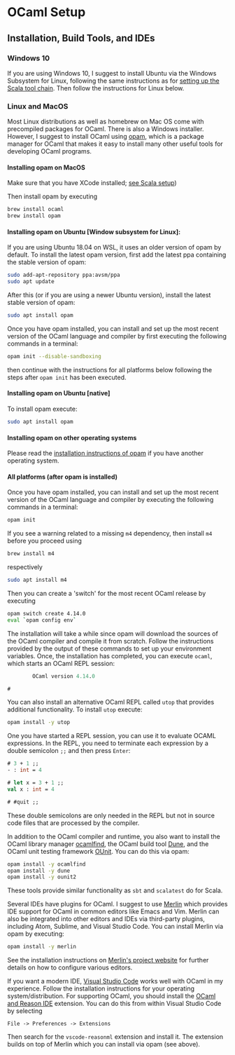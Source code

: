 # OCaml Setup

## Installation, Build Tools, and IDEs

### Windows 10

If you are using Windows 10, I suggest to install Ubuntu via the
Windows Subsystem for Linux, following the same instructions as for
[setting up the Scala tool
chain](https://github.com/nyu-pl-fa22/scala-in-class-code). Then
follow the instructions for Linux below.

### Linux and MacOS

Most Linux distributions as well as homebrew on Mac OS come with
precompiled packages for OCaml. There is also a Windows
installer. However, I suggest to install OCaml
using [opam](https://opam.ocaml.org/), which is a package manager for
OCaml that makes it easy to install many other useful tools for
developing OCaml programs. 

#### Installing opam on MacOS

Make sure that you have XCode installed; [see Scala setup](https://github.com/nyu-pl-fa22/scala-in-class-code#xcode-osx-only))

Then install opam by executing

```bash
brew install ocaml
brew install opam
```

#### Installing opam on Ubuntu [Window subsystem for Linux]:

If you are using Ubuntu 18.04 on WSL, it uses an older version of opam by default. To
install the latest opam version, first add the latest ppa containing the
stable version of opam:

```bash
sudo add-apt-repository ppa:avsm/ppa
sudo apt update
```
After this (or if you are using a newer Ubuntu version), install the latest stable version of opam:

```bash
sudo apt install opam
```

Once you have opam installed, you can install and set up the most
recent version of the OCaml language and compiler by first executing the
following commands in a terminal:

```bash
opam init --disable-sandboxing
```

then continue with the instructions for all platforms below following the steps after `opam init` has been executed.

#### Installing opam on Ubuntu [native]

To install opam execute:

```bash
sudo apt install opam
```

#### Installing opam on other operating systems

Please read the [installation instructions of
opam](https://opam.ocaml.org/doc/Install.html) if you have another
operating system.

#### All platforms (after opam is installed)

Once you have opam installed, you can install and set up the most
recent version of the OCaml language and compiler by executing the
following commands in a terminal:

```bash
opam init
```

If you see a warning related to a missing `m4` dependency, then
install `m4` before you proceed using

```bash
brew install m4
```

respectively

```bash
sudo apt install m4
```

Then you can create a 'switch' for the most recent OCaml release by executing

```bash
opam switch create 4.14.0
eval `opam config env`
```

The installation will take a while since opam will download the
sources of the OCaml compiler and compile it from scratch. Follow
the instructions provided by the output of these commands to set up your
environment variables. Once, the installation has completed, you can
execute `ocaml`, which starts an OCaml REPL session:

```ocaml
        OCaml version 4.14.0

#
```

You can also install an alternative OCaml REPL called `utop` that provides additional functionality. To install `utop` execute:
```bash
opam install -y utop
```

One you have started a REPL session, you can use it to evaluate OCAML
expressions. In the REPL, you need to terminate each expression by a
double semicolon `;;` and then press `Enter`:

```ocaml
# 3 + 1 ;;
- : int = 4

# let x = 3 + 1 ;;
val x : int = 4

# #quit ;;
```

These double semicolons are only needed in the REPL but not in source
code files that are processed by the compiler.

In addition to the OCaml compiler and runtime, you also want to
install the OCaml library manager
[ocamlfind](http://projects.camlcity.org/projects/findlib.html), the
OCaml build tool [Dune](https://github.com/ocaml/dune),
and the OCaml unit testing framework
[OUnit](https://github.com/gildor478/ounit). You can do this via opam:

```bash
opam install -y ocamlfind
opam install -y dune
opam install -y ounit2
```

These tools provide similar functionality as `sbt` and `scalatest`
do for Scala.

Several IDEs have plugins for OCaml. I suggest to use
[Merlin](https://github.com/ocaml/merlin) which provides IDE support
for OCaml in common editors like Emacs and Vim. Merlin can also be
integrated into other editors and IDEs via third-party plugins,
including Atom, Sublime, and Visual Studio Code. You can install Merlin
via opam by executing:

```bash
opam install -y merlin
```

See the installation instructions on [Merlin's project
website](https://github.com/ocaml/merlin) for further details on how
to configure various editors.

If you want a modern IDE, [Visual Studio
Code](https://code.visualstudio.com/) works well with OCaml in my
experience. Follow the installation instructions for your operating
system/distribution. For supporting OCaml, you should install the
[OCaml and Reason
IDE](https://marketplace.visualstudio.com/items?itemName=freebroccolo.reasonml)
extension. You can do this from within Visual Studio Code by selecting

```
File -> Preferences -> Extensions
```

Then search for the `vscode-reasonml` extension and install it. The
extension builds on top of Merlin which you can install via opam (see
above).

